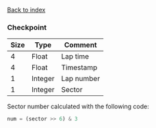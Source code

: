 [Back to index](index.md)

### Checkpoint

Size|Type|Comment
-|-|-
4|Float|Lap time
4|Float|Timestamp
1|Integer|Lap number
1|Integer|Sector

Sector number calculated with the following code:

```python
num = (sector >> 6) & 3
```
